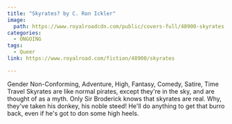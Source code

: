 ```yaml
---
title: "Skyrates? by C. Ron Ickler"
image:
  path: https://www.royalroadcdn.com/public/covers-full/48900-skyrates.jpg
categories:
  - ONGOING
tags:
  - Queer
link: https://www.royalroad.com/fiction/48900/skyrates

---
```

Gender Non-Conforming, Adventure, High, Fantasy, Comedy, Satire, Time Travel
Skyrates are like normal pirates, except they're in the sky, and are thought of as a myth. Only Sir Broderick knows that skyrates are real. Why, they've taken his donkey, his noble steed! He'll do anything to get that burro back, even if he's got to don some high heels.
